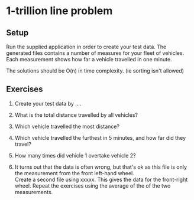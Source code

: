 # 1-trillion line problem


## Setup

Run the supplied application in order to create your test data.  The 
generated files contains a number of measures for your fleet of vehicles.
Each measurement shows how far a vehicle travelled in one minute.

The solutions should be O(n) in time complexity.  (ie sorting isn't allowed)

## Exercises

1. Create your test data by ....

2. What is the total distance travelled by all vehicles?

3. Which vehicle travelled the most distance?

4. Which vehicle travelled the furthest in 5 minutes,  and how far did they travel?

5. How many times did vehicle 1 overtake vehicle 2?

6. It turns out that the data is often wrong,  but that's ok as this file is only the measurement from the front left-hand wheel.  
   Create a second file using xxxxx.   This gives the data for the front-right wheel.  Repeat the exercises using the average of the 
   of the two measurements.




